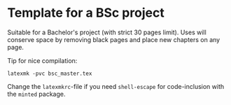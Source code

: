 # Template for a BSc project

Suitable for a Bachelor's project (with strict 30 pages limit). Uses will
conserve space by removing black pages and place new chapters on any page.

Tip for nice compilation:
```
latexmk -pvc bsc_master.tex
```

Change the `latexmkrc`-file if you need `shell-escape` for code-inclusion with
the `minted` package.
